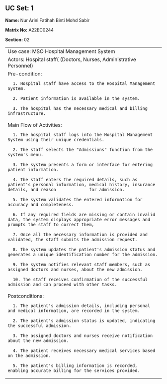## UC Set: 1
**Name:** Nur Arini Fatihah Binti Mohd Sabir

**Matrix No:** A22EC0244

**Section:** 02

<table>
  <tr>
    <td>Use case: MSO Hospital Management System</td>
  </tr>
    <tr>
    <td>Actors: Hospital staff( (Doctors, Nurses, Administrative Personnel)</td>
  </tr>
    <tr>
    <td>Pre-condition:
      
      1. Hospital staff have access to the Hospital Management System.
      
      2. Patient information is available in the system.
      
      3. The hospital has the necessary medical and billing infrastructure.
  </tr>
    <tr>
    <td>Main Flow of Activities:
      
      1. The hospital staff logs into the Hospital Management System using their unique credentials.
      
      2. The staff selects the "Admissions" function from the system's menu.
      
      3. The system presents a form or interface for entering patient information.
      
      4. The staff enters the required details, such as patient's personal information, medical history, insurance details, and reason             for admission.
      
      5. The system validates the entered information for accuracy and completeness.
   
      6. If any required fields are missing or contain invalid data, the system displays appropriate error messages and prompts the staff to correct them,
   
      7. Once all the necessary information is provided and validated, the staff submits the admission request.
   
      8. The system updates the patient's admission status and generates a unique identification number for the admission.
    
      9. The system notifies relevant staff members, such as assigned doctors and nurses, about the new admission.
    
      10. The staff receives confirmation of the successful admission and can proceed with other tasks.
</td>
  </tr>
    <tr>
    <td>Postconditions:
      
      1. The patient's admission details, including personal and medical information, are recorded in the system.
      
      2. The patient's admission status is updated, indicating the successful admission.
      
      3. The assigned doctors and nurses receive notification about the new admission.
      
      4. The patient receives necessary medical services based on the admission.
      
      5. The patient's billing information is recorded, enabling accurate billing for the services provided.
  </tr>
</table>
